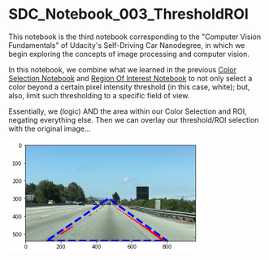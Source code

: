 # SDC_Notebook_003_ThresholdROI

This notebook is the third notebook corresponding to the "Computer Vision Fundamentals" of Udacity's Self-Driving Car Nanodegree, in which we begin exploring the concepts of image processing and computer vision.

In this notebook, we combine what we learned in the previous [Color Selection Notebook](https://github.com/FadedIllusions/SDC_Notebook_001_ColorSelection) and [Region Of Interest Notebook](https://github.com/FadedIllusions/SDC_Notebook_002_ROI) to not only select a color beyond a certain pixel intensity threshold (in this case, white); but, also, limit such thresholding to a specific field of view.

Essentially, we (logic) AND the area within our Color Selection and ROI, negating everything else. Then we can overlay our threshold/ROI selection with the original image...

![Threshold ROI](/images/threshold_roi.png)
